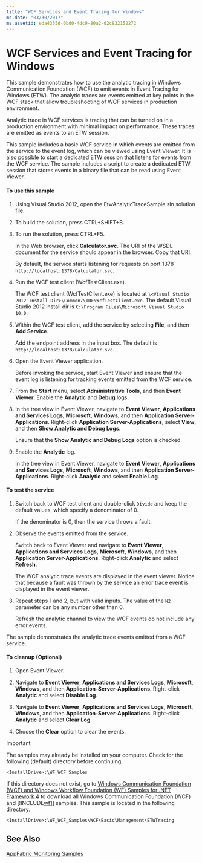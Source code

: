 ```yaml
---
title: "WCF Services and Event Tracing for Windows"
ms.date: "03/30/2017"
ms.assetid: eda4355d-0bd0-4dc9-80a2-d2c832152272
---
```

# WCF Services and Event Tracing for Windows
This sample demonstrates how to use the analytic tracing in Windows Communication Foundation (WCF) to emit events in Event Tracing for Windows (ETW). The analytic traces are events emitted at key points in the WCF stack that allow troubleshooting of WCF services in production environment.

 Analytic trace in WCF services is tracing that can be turned on in a production environment with minimal impact on performance. These traces are emitted as events to an ETW session.

 This sample includes a basic WCF service in which events are emitted from the service to the event log, which can be viewed using Event Viewer. It is also possible to start a dedicated ETW session that listens for events from the WCF service. The sample includes a script to create a dedicated ETW session that stores events in a binary file that can be read using Event Viewer.

#### To use this sample

1.  Using Visual Studio 2012, open the EtwAnalyticTraceSample.sln solution file.

2.  To build the solution, press CTRL+SHIFT+B.

3.  To run the solution, press CTRL+F5.

     In the Web browser, click **Calculator.svc**. The URI of the WSDL document for the service should appear in the browser. Copy that URI.

     By default, the service starts listening for requests on port 1378 `http://localhost:1378/Calculator.svc`.

4.  Run the WCF test client (WcfTestClient.exe).

     The WCF test client (WcfTestClient.exe) is located at `\<Visual Studio 2012 Install Dir>\Common7\IDE\WcfTestClient.exe`.  The default Visual Studio 2012 install dir is `C:\Program Files\Microsoft Visual Studio 10.0`.

5.  Within the WCF test client, add the service by selecting **File**, and then **Add Service**.

     Add the endpoint address in the input box. The default is `http://localhost:1378/Calculator.svc`.

6.  Open the Event Viewer application.

     Before invoking the service, start Event Viewer and ensure that the event log is listening for tracking events emitted from the WCF service.

7.  From the **Start** menu, select **Administrative Tools**, and then **Event Viewer**.  Enable the **Analytic** and **Debug** logs.

8.  In the tree view in Event Viewer, navigate to **Event Viewer**, **Applications and Services Logs**, **Microsoft**, **Windows**, and then **Application Server-Applications**. Right-click **Application Server-Applications**, select **View**, and then **Show Analytic and Debug Logs**.

     Ensure that the **Show Analytic and Debug Logs** option is checked.

9. Enable the **Analytic** log.

     In the tree view in Event Viewer, navigate to **Event Viewer**, **Applications and Services Logs**, **Microsoft**, **Windows**, and then **Application Server-Applications**. Right-click **Analytic** and select **Enable Log**.

#### To test the service

1.  Switch back to WCF test client and double-click `Divide` and keep the default values, which specify a denominator of 0.

     If the denominator is 0, then the service throws a fault.

2.  Observe the events emitted from the service.

     Switch back to Event Viewer and navigate to **Event Viewer**, **Applications and Services Logs**, **Microsoft**, **Windows**, and then **Application Server-Applications**. Right-click **Analytic** and select **Refresh**.

     The WCF analytic trace events are displayed in the event viewer. Notice that because a fault was thrown by the service an error trace event is displayed in the event viewer.

3.  Repeat steps 1 and 2, but with valid inputs. The value of the `N2` parameter can be any number other than 0.

     Refresh the analytic channel to view the WCF events do not include any error events.

 The sample demonstrates the analytic trace events emitted from a WCF service.

#### To cleanup (Optional)

1.  Open Event Viewer.

2.  Navigate to **Event Viewer**, **Applications and Services Logs**, **Microsoft**, **Windows**, and then **Application-Server-Applications**. Right-click **Analytic** and select **Disable Log**.

3.  Navigate to **Event Viewer**, **Applications and Services Logs**, **Microsoft**, **Windows**, and then **Application-Server-Applications**. Right-click **Analytic** and select **Clear Log**.

4.  Choose the **Clear** option to clear the events.

> [!IMPORTANT]
>  The samples may already be installed on your computer. Check for the following (default) directory before continuing.  
>   
>  `<InstallDrive>:\WF_WCF_Samples`  
>   
>  If this directory does not exist, go to [Windows Communication Foundation (WCF) and Windows Workflow Foundation (WF) Samples for .NET Framework 4](https://go.microsoft.com/fwlink/?LinkId=150780) to download all Windows Communication Foundation (WCF) and [!INCLUDE[wf1](../../../../includes/wf1-md.md)] samples. This sample is located in the following directory.  
>   
>  `<InstallDrive>:\WF_WCF_Samples\WCF\Basic\Management\ETWTracing`  
  
## See Also  
 [AppFabric Monitoring Samples](https://go.microsoft.com/fwlink/?LinkId=193959)
